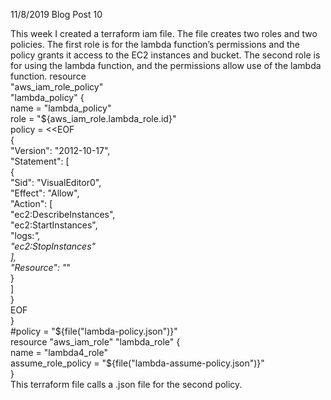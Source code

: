 11/8/2019 Blog Post 10

This week I created a terraform iam file. The file creates two roles and two policies. The first role is for the lambda function’s permissions and the policy grants it access to the EC2 instances and bucket. The second role is for using the lambda function, and the permissions allow use of the lambda function. 
resource<br/>
"aws_iam_role_policy"<br/> "lambda_policy" {<br/>
    name = "lambda_policy"<br/>
    role = "${aws_iam_role.lambda_role.id}"<br/>
    policy = <<EOF<br/>
  {<br/>
    "Version": "2012-10-17",<br/>
    "Statement": [<br/>
      {<br/>
        "Sid": "VisualEditor0",<br/>
        "Effect": "Allow",<br/>
        "Action": [<br/>
          "ec2:DescribeInstances",<br/>
          "ec2:StartInstances",<br/>
          "logs:*", <br/>
          "ec2:StopInstances"<br/>
        ], <br/>
        "Resource": "*"<br/>
      }<br/>
    ] <br/>
  }<br/>
  EOF<br/>
  }<br/>
    #policy = "${file("lambda-policy.json")}"<br/>
  resource "aws_iam_role" "lambda_role" {<br/>
    name = "lambda4_role"<br/>
    assume_role_policy = "${file("lambda-assume-policy.json")}"<br/>
  }<br/>
This terraform file calls a .json file for the second policy.





[jekyll-docs]: https://jekyllrb.com/docs/home
[jekyll-gh]:   https://github.com/jekyll/jekyll
[jekyll-talk]: https://talk.jekyllrb.com/
